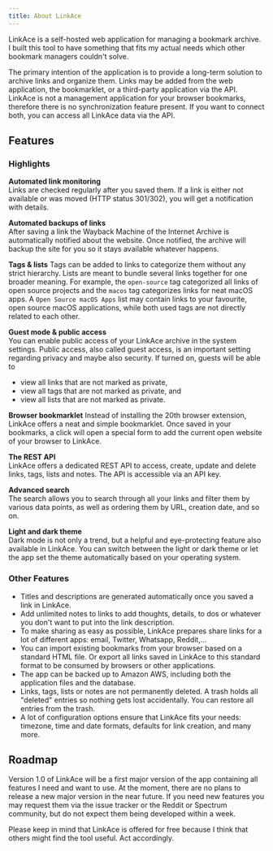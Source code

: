 ```yaml
---
title: About LinkAce
---
```


LinkAce is a self-hosted web application for managing a bookmark archive. I built this tool to have something that fits
my actual needs which other bookmark managers couldn't solve.

The primary intention of the application is to provide a long-term solution to archive links and organize them. Links
may be added from the web application, the bookmarklet, or a third-party application via the API.  
LinkAce is not a management application for your browser bookmarks, therefore there is no synchronization feature
present. If you want to connect both, you can access all LinkAce data via the API.


## Features

### Highlights

**Automated link monitoring**  
Links are checked regularly after you saved them. If a link is either not available or was moved (HTTP status 301/302),
you will get a notification with details.

**Automated backups of links**  
After saving a link the Wayback Machine of the Internet Archive is automatically notified about the website. Once
notified, the archive will backup the site for you so it stays available whatever happens.

**Tags & lists**
Tags can be added to links to categorize them without any strict hierarchy. Lists are meant to bundle several links 
together for one broader meaning. For example, the `open-source` tag categorized all links of open source projects and 
the `macos` tag categorizes links for neat macOS apps. A `Open Source macOS Apps` list may contain links to your 
favourite, open source macOS applications, while both used tags are not directly related to each other.

**Guest mode & public access**  
You can enable public access of your LinkAce archive in the system settings. Public access, also called guest access,
is an important setting regarding privacy and maybe also security. If turned on, guests will be able to 
* view all links that are not marked as private,
* view all tags that are not marked as private, and
* view all lists that are not marked as private.

**Browser bookmarklet**
Instead of installing the 20th browser extension, LinkAce offers a neat and simple bookmarklet. Once saved in your
bookmarks, a click will open a special form to add the current open website of your browser to LinkAce.

**The REST API**  
LinkAce offers a dedicated REST API to access, create, update and delete links, tags, lists and notes. The API is 
accessible via an API key.

**Advanced search**  
The search allows you to search through all your links and filter them by various data points, as well as ordering
them by URL, creation date, and so on.

**Light and dark theme**  
Dark mode is not only a trend, but a helpful and eye-protecting feature also available in LinkAce. You can switch
between the light or dark theme or let the app set the theme automatically based on your operating system.


### Other Features

* Titles and descriptions are generated automatically once you saved a link in LinkAce.
* Add unlimited notes to links to add thoughts, details, to dos or whatever you don't want to put into the link 
  description.
* To make sharing as easy as possible, LinkAce prepares share links for a lot of different apps: email, Twitter,
  Whatsapp, Reddit,...
* You can import existing bookmarks from your browser based on a standard HTML file. Or export all links saved in
  LinkAce to this standard format to be consumed by browsers or other applications.
* The app can be backed up to Amazon AWS, including both the application files and the database.
* Links, tags, lists or notes are not permanently deleted. A trash holds all "deleted" entries so nothing gets lost
  accidentally. You can restore all entries from the trash.
* A lot of configuration options ensure that LinkAce fits your needs: timezone, time and date formats, defaults for
  link creation, and many more.


## Roadmap

Version 1.0 of LinkAce will be a first major version of the app containing all features I need and want to use. At the 
moment, there are no plans to release a new major version in the near future. If you need new features you may request
them via the issue tracker or the Reddit or Spectrum community, but do not expect them being developed within a week.

Please keep in mind that LinkAce is offered for free because I think that others might find the tool useful.
Act accordingly.
